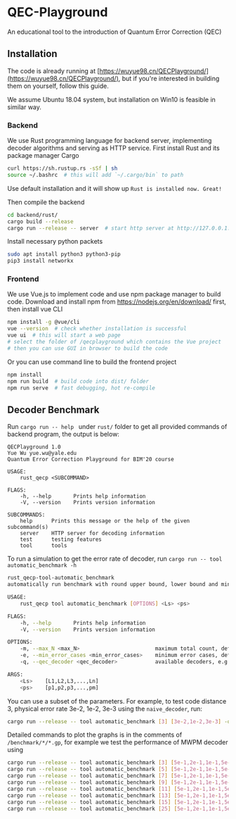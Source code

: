 # QEC-Playground
An educational tool to the introduction of Quantum Error Correction (QEC)

## Installation

The code is already running at [https://wuyue98.cn/QECPlayground/](https://wuyue98.cn/QECPlayground/), but if you're interested in building them on yourself, follow this guide.

We assume Ubuntu 18.04 system, but installation on Win10 is feasible in similar way.

### Backend

We use Rust programming language for backend server, implementing decoder algorithms and serving as HTTP service. First install Rust and its package manager Cargo

```bash
curl https://sh.rustup.rs -sSf | sh
source ~/.bashrc  # this will add `~/.cargo/bin` to path
```

Use default installation and it will show up `Rust is installed now. Great!`

Then compile the backend

```bash
cd backend/rust/
cargo build --release
cargo run --release -- server  # start http server at http://127.0.0.1:8066
```

Install necessary python packets

```bash
sudo apt install python3 python3-pip
pip3 install networkx
```

### Frontend

We use Vue.js to implement code and use npm package manager to build code. Download and install npm from https://nodejs.org/en/download/ first, then install vue CLI

```bash
npm install -g @vue/cli
vue --version  # check whether installation is successful
vue ui  # this will start a web page
# select the folder of /qecplayground which contains the Vue project
# then you can use GUI in browser to build the code
```

Or you can use command line to build the frontend project

```bash
npm install
npm run build  # build code into dist/ folder
npm run serve  # fast debugging, hot re-compile
```

## Decoder Benchmark

Run `cargo run -- help ` under `rust/` folder to get all provided commands of backend program, the output is below:

```init
QECPlayground 1.0
Yue Wu yue.wu@yale.edu
Quantum Error Correction Playground for BIM'20 course

USAGE:
    rust_qecp <SUBCOMMAND>

FLAGS:
    -h, --help       Prints help information
    -V, --version    Prints version information

SUBCOMMANDS:
    help      Prints this message or the help of the given subcommand(s)
    server    HTTP server for decoding information
    test      testing features
    tool      tools
```

To run a simulation to get the error rate of decoder, run `cargo run -- tool automatic_benchmark -h`

```bash
rust_qecp-tool-automatic_benchmark
automatically run benchmark with round upper bound, lower bound and minimum error cases

USAGE:
    rust_qecp tool automatic_benchmark [OPTIONS] <Ls> <ps>

FLAGS:
    -h, --help       Prints help information
    -V, --version    Prints version information

OPTIONS:
    -m, --max_N <max_N>                        maximum total count, default to 100000000
    -e, --min_error_cases <min_error_cases>    minimum error cases, default to 1000
    -q, --qec_decoder <qec_decoder>            available decoders, e.g. `naive_decoder`

ARGS:
    <Ls>    [L1,L2,L3,...,Ln]
    <ps>    [p1,p2,p3,...,pm]
```

You can use a subset of the parameters. For example, to test code distance 3, physical error rate 3e-2, 1e-2, 3e-3 using the `naive_decoder`, run:

```bash
cargo run --release -- tool automatic_benchmark [3] [3e-2,1e-2,3e-3] -q naive_decoder
```

Detailed commands to plot the graphs is in the comments of `/benchmark/*/*.gp`, for example we test the performance of MWPM decoder using

```bash
cargo run --release -- tool automatic_benchmark [3] [5e-1,2e-1,1e-1,5e-2,2e-2,1e-2,5e-3,2e-3,1e-3,5e-4,2e-4,1e-4,5e-5] -q maximum_max_weight_matching_decoder
cargo run --release -- tool automatic_benchmark [5] [5e-1,2e-1,1e-1,5e-2,2e-2,1e-2,5e-3,2e-3,1e-3,5e-4,2e-4] -q maximum_max_weight_matching_decoder
cargo run --release -- tool automatic_benchmark [7] [5e-1,2e-1,1e-1,5e-2,2e-2,1e-2,5e-3,2e-3,1e-3,5e-4] -q maximum_max_weight_matching_decoder
cargo run --release -- tool automatic_benchmark [9] [5e-1,2e-1,1e-1,5e-2,2e-2,1e-2,5e-3,2e-3,1e-3,5e-4] -q maximum_max_weight_matching_decoder
cargo run --release -- tool automatic_benchmark [11] [5e-1,2e-1,1e-1,5e-2,2e-2,1e-2,5e-3,2e-3,1e-3,5e-4] -q maximum_max_weight_matching_decoder
cargo run --release -- tool automatic_benchmark [13] [5e-1,2e-1,1e-1,5e-2,2e-2,1e-2,5e-3,2e-3] -q maximum_max_weight_matching_decoder
cargo run --release -- tool automatic_benchmark [15] [5e-1,2e-1,1e-1,5e-2,2e-2,1e-2,5e-3,2e-3] -q maximum_max_weight_matching_decoder
cargo run --release -- tool automatic_benchmark [25] [5e-1,2e-1,1e-1,5e-2,2e-2,1e-2,5e-3,2e-3] -q maximum_max_weight_matching_decoder -m 1000000
```

